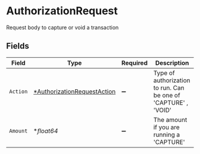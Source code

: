 # AuthorizationRequest

Request body to capture or void a transaction


## Fields

| Field                                                                            | Type                                                                             | Required                                                                         | Description                                                                      |
| -------------------------------------------------------------------------------- | -------------------------------------------------------------------------------- | -------------------------------------------------------------------------------- | -------------------------------------------------------------------------------- |
| `Action`                                                                         | [*AuthorizationRequestAction](../../models/shared/authorizationrequestaction.md) | :heavy_minus_sign:                                                               | Type of authorization to run. Can be one of 'CAPTURE' , 'VOID'                   |
| `Amount`                                                                         | **float64*                                                                       | :heavy_minus_sign:                                                               | The amount if you are running a 'CAPTURE'                                        |